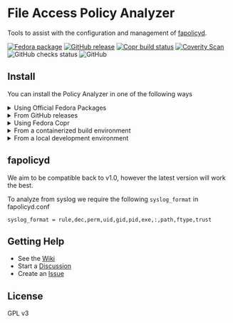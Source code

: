 File Access Policy Analyzer
===

Tools to assist with the configuration and management of [fapolicyd](https://github.com/linux-application-whitelisting/fapolicyd).

[![Fedora package](https://img.shields.io/fedora/v/fapolicy-analyzer?logo=fedora&label=Fedora)](https://src.fedoraproject.org/rpms/fapolicy-analyzer)
[![GitHub release](https://shields.io/github/v/release/ctc-oss/fapolicy-analyzer?color=blue&display_name=tag&sort=semver&label=GitHub)](https://github.com/ctc-oss/fapolicy-analyzer/releases)
[![Copr build status](https://img.shields.io/badge/dynamic/json?color=B87333&label=Copr&query=builds.latest.state&url=https%3A%2F%2Fcopr.fedorainfracloud.org%2Fapi_3%2Fpackage%3Fownername%3Dctc-oss%26projectname%3Dfapolicy-analyzer%26packagename%3Dfapolicy-analyzer%26with_latest_build%3DTrue)](https://copr.fedorainfracloud.org/coprs/ctc-oss/fapolicy-analyzer/)
[![Coverity Scan](https://img.shields.io/coverity/scan/26261?label=Coverity)](https://scan.coverity.com/projects/ctc-oss-fapolicy-analyzer)
![GitHub checks status](https://img.shields.io/github/checks-status/ctc-oss/fapolicy-analyzer/master?label=CI)
![GitHub](https://img.shields.io/github/license/ctc-oss/fapolicy-analyzer?color=red&label=License)

## Install

You can install the Policy Analyzer in one of the following ways

<details>

  <summary>Using Official Fedora Packages</summary>

This installation method is currently available for Fedora 37 and greater, including Rawhide.

EPEL releases are planned but are not yet available.

```sh
dnf install fapolicy-analyzer
```

</details>

<details>

  <summary>From GitHub releases</summary>

![GitHub download counter](https://img.shields.io/github/downloads/ctc-oss/fapolicy-analyzer/total?color=success&logo=github)

You can install the Policy Analyzer through the installers available in the [latest release](https://github.com/ctc-oss/fapolicy-analyzer/releases). <br>
Choose an RPM from the latest Fedora stable, Rawhide, and EPEL builds. <br>

</details>

<details>

  <summary>Using Fedora Copr</summary>

Follow this method only if you want prerelease test builds. If so, the package can be installed with

```sh
dnf install -y dnf-plugins-core
dnf copr enable -y ctc-oss/fapolicy-analyzer
dnf install -y fapolicy-analyzer
```

</details>

<details>

  <summary>From a containerized build environment</summary>

Follow this method only if you have cloned the repository and have Podman installed

- `make fc-rpm` to build a Rawhide RPM
- `make el-rpm` to build a RHEL 8 RPM

When successful the container will copy the RPMs into the host `/tmp` directory.

</details>


<details>

  <summary>From a local development environment</summary>

Follow this method only if you want to install the full suite of development and build tools

`make run`

This requires Pip + Pipenv + Python 3.6 or greater, and Rust 1.58.1 or greater.

Dependencies of each will be automatically installed during the build process.

</details>

## fapolicyd

We aim to be compatible back to v1.0, however the latest version will work the best.

To analyze from syslog we require the following `syslog_format` in fapolicyd.conf

```
syslog_format = rule,dec,perm,uid,gid,pid,exe,:,path,ftype,trust
```

## Getting Help

- See the [Wiki](https://github.com/ctc-oss/fapolicy-analyzer/wiki)
- Start a [Discussion](https://github.com/ctc-oss/fapolicy-analyzer/discussions)
- Create an [Issue](https://github.com/ctc-oss/fapolicy-analyzer/issues)

## License

GPL v3
